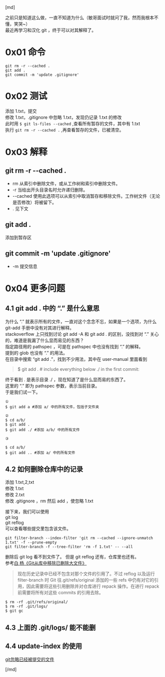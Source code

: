 [md]

之前只是知道这么做，一直不知道为什么（敏哥面试时就问了我，然而我根本不懂，笑哭~）  
最近再学习和汉化 git ，终于可以对其解释了。

# 0x01 命令
```
git rm -r --cached .
git add .
git commit -m 'update .gitignore'
```

# 0x02 测试
添加 1.txt，提交  
修改 1.txt，.gitignore 中忽略 1.txt，发现仍记录 1.txt 的修改  
此时用 `$ git ls-files --cached` ,查看所有暂存的文件，其中有 1.txt  
执行 `git rm -r --cached .` ,再查看暂存的文件，已被清空。

# 0x03 解释
## git rm -r --cached .
* rm 从索引中删除文件，或从工作树和索引中删除文件。  
* -r 当给出开头目录名时允许递归删除。
* --cached 使用此选项可以从索引中取消暂存和移除文件。工作树文件（无论是否修改）将被留下。
* . 见下文

## git add .
添加到暂存区

## git commit -m 'update .gitignore'
* -m 提交信息

# 0x04 更多问题
## 4.1 git add . 中的 “.” 是什么意思
为什么 “.” 就表示所有的文件，一直对这个念念不忘，如果是一个选项，为什么 git-add 手册中没有对其进行解释。  
stackoverflow 上只找到讨论 git add -A 和 git add . 的区别，没找到对 “.” 关心的，难道是我漏了什么显而易见的东西？  
指定路径用的 pathspec ，可是在 pathspec 中也没有找到 “.” 的解释。  
提到的 glob 也没有 “.” 的用法。  
在目录中搜索 “git add .”，找到不少用法，其中在 user-manual 里面看到
> $ git add . # include everything below ./ in the first commit:

终于看到 . 是表示目录 ./ ，现在知道了是什么显而易的东西了。  
这里的 “.” 即为 pathspec 参数，表示当前目录。  
于是我们试一下。  
```
①
$ git add a #添加 a/ 中的所有文件，包括子文件夹

②
$ cd a/b/
$ git add .
$ git add ./ #添加 a/b/ 中的所有文件

③

$ cd a/b/
$ git add .. #添加 a/ 中的所有文件
```

## 4.2 如何删除仓库中的记录
添加 1.txt,2,txt  
修改 1.txt  
修改 2.txt  
修改 .gitignore ，rm 然后 add ，使忽略 1.txt  

接下来，我们可以使用  
git log <path>  
git reflog <path>  
可以查看哪些提交里包含该文件。  
```
git filter-branch --index-filter 'git rm --cached --ignore-unmatch 1.txt' -f --prune-empty 
git filter-branch -f --tree-filter 'rm -f 1.txt' -- --all
```
删除后 git log <path> 看不到文件了。
但是 git reflog <path> 还有，仓库里也还有。  
参考[白 杨《Git从库中移除已删除大文件》](http://blog.csdn.net/zcf1002797280/article/details/50723783)
>现在历史记录中已经不包含对那个文件的引用了。不过 reflog 以及运行 filter-branch 时 Git 往.git/refs/original 添加的一些 refs 中仍有对它的引用，因此需要将这些引用删除并对仓库进行 repack 操作。在进行 repack 前需要将所有对这些 commits 的引用去除。
```
$ rm -rf .git/refs/original/
$ rm -rf .git/logs/
$ git gc
```
## 4.3 上面的 .git/logs/ 能不能删
## 4.4 update-index 的使用
[git忽略已经被提交的文件](https://segmentfault.com/q/1010000000430426)


[/md]